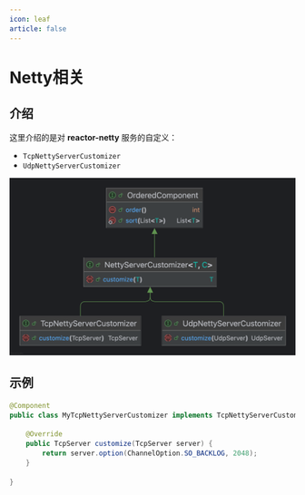 ```yaml
---
icon: leaf
article: false
---
```


# Netty相关

## 介绍

这里介绍的是对 **reactor-netty** 服务的自定义：

- `TcpNettyServerCustomizer`
- `UdpNettyServerCustomizer`

![](/img/ext/jt/jt808/customization/netty-customizer.png)

## 示例

```java
@Component
public class MyTcpNettyServerCustomizer implements TcpNettyServerCustomizer {

    @Override
    public TcpServer customize(TcpServer server) {
        return server.option(ChannelOption.SO_BACKLOG, 2048);
    }

}
```
